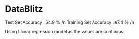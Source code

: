 # DataBlitz
Test Set Accuracy : 64.9 % /n
Training Set Accuracy : 67.4 % /n

Using Linear regression model as the values are continous. 

